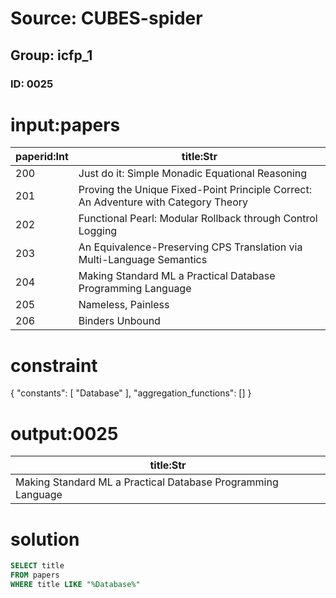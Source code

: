 # Source: CUBES-spider
## Group: icfp_1
### ID: 0025

# input:papers

| paperid:Int | title:Str |
|---|---|
| 200 | Just do it: Simple Monadic Equational Reasoning |
| 201 | Proving the Unique Fixed-Point Principle Correct: An Adventure with Category Theory |
| 202 | Functional Pearl: Modular Rollback through Control Logging |
| 203 | An Equivalence-Preserving CPS Translation via Multi-Language Semantics |
| 204 | Making Standard ML a Practical Database Programming Language |
| 205 | Nameless, Painless |
| 206 | Binders Unbound |

# constraint

{
  "constants": [
    "Database"
  ],
  "aggregation_functions": []
}

# output:0025

| title:Str |
|---|
| Making Standard ML a Practical Database Programming Language |

# solution

```sql
SELECT title
FROM papers
WHERE title LIKE "%Database%"
```
